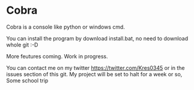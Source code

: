# Cobra
Cobra is a console like python or windows cmd.

You can install the program by download install.bat, no need to download whole git :-D

More feutures coming. Work in progress.


You can contact me on my twitter https://twitter.com/Kres0345 or in the issues section of this git.
My project will be set to halt for a week or so, Some school trip
